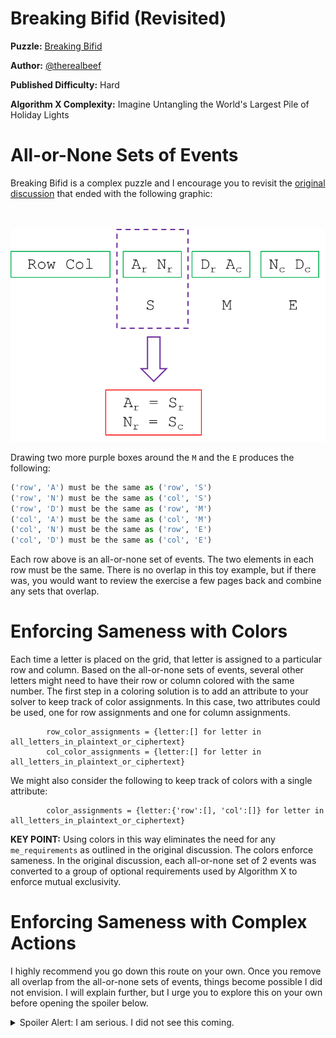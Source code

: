 # Breaking Bifid (Revisited)

__Puzzle:__ [Breaking Bifid](https://www.codingame.com/training/hard/breaking-bifid)

__Author:__ [@therealbeef](https://www.codingame.com/profile/ecad91b9a50d51a3d9515d303487dd7c7077604)

__Published Difficulty:__ Hard

__Algorithm X Complexity:__ Imagine Untangling the World's Largest Pile of Holiday Lights


# All-or-None Sets of Events

Breaking Bifid is a complex puzzle and I encourage you to revisit the [original discussion](breaking-bifid) that ended with the following graphic:

<BR><BR>
![Breaking Bifid Toy Example - Conclusion](Toy4.png)
<BR>


Drawing two more purple boxes around the `M` and the `E` produces the following:

```python
('row', 'A') must be the same as ('row', 'S')
('row', 'N') must be the same as ('col', 'S')
('row', 'D') must be the same as ('row', 'M')
('col', 'A') must be the same as ('col', 'M')
('col', 'N') must be the same as ('row', 'E')
('col', 'D') must be the same as ('col', 'E')
```

Each row above is an all-or-none set of events. The two elements in each row must be the same. There is no overlap in this toy example, but if there was, you would want to review the exercise a few pages back and combine any sets that overlap.

# Enforcing Sameness with Colors

Each time a letter is placed on the grid, that letter is assigned to a particular row and column. Based on the all-or-none sets of events, several other letters might need to have their row or column colored with the same number. The first step in a coloring solution is to add an attribute to your solver to keep track of color assignments. In this case, two attributes could be used, one for row assignments and one for column assignments.

```
        row_color_assignments = {letter:[] for letter in all_letters_in_plaintext_or_ciphertext}
        col_color_assignments = {letter:[] for letter in all_letters_in_plaintext_or_ciphertext}
```

We might also consider the following to keep track of colors with a single attribute:

```
        color_assignments = {letter:{'row':[], 'col':[]} for letter in all_letters_in_plaintext_or_ciphertext}
```

__KEY POINT:__ Using colors in this way eliminates the need for any `me_requirements` as outlined in the original discussion. The colors enforce sameness. In the original discussion, each all-or-none set of 2 events was converted to a group of optional requirements used by Algorithm X to enforce mutual exclusivity.

# Enforcing Sameness with Complex Actions

I highly recommend you go down this route on your own. Once you remove all overlap from the all-or-none sets of events, things become possible I did not envision. I will explain further, but I urge you to explore this on your own before opening the spoiler below.

<details>
<summary>Spoiler Alert: I am serious. I did not see this coming.</summary>

<br>

After reducing the all-or-none sets of events, how many distinct sets remain? For __Test Case 1: Long test__, only 5 sets remain. More importantly, each set has 5 `('row', letter)`elements and 5 ` ('col', letter)` elements. That means the row assignment of 5 letters and the col assignments of 5 letters all need to be the same. And, this is exactly what is expected.

For a message of reasonable length, all 25 letters are probably part of the key. If that is the case, for each number from 1 to 5, there are exactly 9 letters where either the letter’s row or column or both is equal to that number. In the graphic below, every location where row = 3 or column = 3 has been highlighted.

<BR><BR>
![One Set of All-or-None Events](BifidAllOrNone.png)
<BR>

When this puzzle was originally discussed, I wrote the following:

>The action steps I can take to build a solution are pretty simple. One at a time, a letter of the alphabet (J is excluded) can be placed in one of the 25 squares. As for requirements, the only obvious requirements are that every letter be used and every square be covered.

Let’s now consider a completely different gameboard and tiles. The gameboard simply has the numbers 1 through 5. The tiles are the all-or-none sets of events. Each set needs to be assigned to one number on the gameboard. There are 5 sets and there are 5 numbers. __I honestly did not see this coming. Is a gameboard analogy really needed? Is Algorithm X even needed?__

The first 4 test cases all reduce to exactly 5 all-or-none sets of events. In each of those cases, 5 sets need to be assigned to 5 different numbers. Too easy, right? What about __Test Case 5: Minimal text__? Because the text is so short, the all-or-none sets do not reduce down to 5, leaving the following options.

1. Algorithm X could be used to determine how more than 5 sets can be assigned to only 5 numbers. To be honest, Algorithm X still seems like a bit too much compared to a simple algorithm to combine independent sets until the total number of sets gets to 5.

<details>
<summary>Spoiler Alert: Click here for Option 2.</summary>

<BR>

Assuming you have `n` all-or-none sets, you could expand the matrix to `n` by `n`, making it very easy to assign `n` sets to `n` numbers.

Let’s briefly discuss this second option. The all-or-none sets of events are completely independent of each other. The first set assigned to one of the numbers always works, no matter which number it gets assigned to. A 100 x 100 matrix could be used and numbers chosen randomly between 0 and 99. The consistency of the number across all elements of the set assigned to it is what matters, not the size of the matrix.

Breaking Bifid is a wonderful puzzle and the complexity gave me tremendous opportunity to explore various Algorithm X techniques. Only after travelling down the path of complex actions did I determine how to solve the puzzle without backtracking.

</details>
</details>




